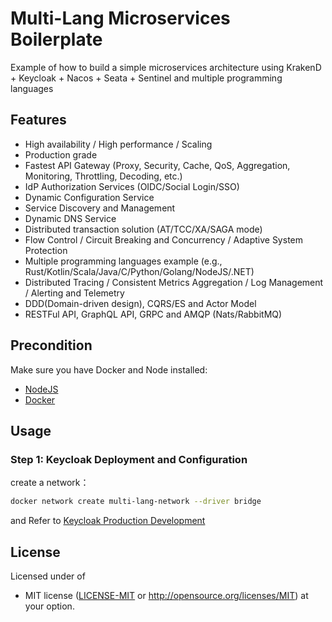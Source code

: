 # Multi-Lang Microservices Boilerplate
Example of how to build a simple microservices architecture using KrakenD + Keycloak + Nacos + Seata + Sentinel and multiple programming languages

## Features
- High availability / High performance / Scaling
- Production grade
- Fastest API Gateway (Proxy, Security, Cache, QoS, Aggregation, Monitoring, Throttling, Decoding, etc.)
- IdP Authorization Services (OIDC/Social Login/SSO)
- Dynamic Configuration Service
- Service Discovery and Management
- Dynamic DNS Service
- Distributed transaction solution (AT/TCC/XA/SAGA mode)
- Flow Control / Circuit Breaking and Concurrency / Adaptive System Protection
- Multiple programming languages example (e.g., Rust/Kotlin/Scala/Java/C/Python/Golang/NodeJS/.NET)
- Distributed Tracing / Consistent Metrics Aggregation / Log Management / Alerting and Telemetry
- DDD(Domain-driven design), CQRS/ES and Actor Model
- RESTFul API, GraphQL API, GRPC and AMQP (Nats/RabbitMQ)

## Precondition
Make sure you have Docker and Node installed:  
- [NodeJS](https://nodejs.org/) 
- [Docker](https://www.docker.com)

## Usage

### Step 1: Keycloak Deployment and Configuration
create a network：
```bash
docker network create multi-lang-network --driver bridge
```
and Refer to [Keycloak Production Development](keycloak/README.md)

## License

Licensed under of

- MIT license ([LICENSE-MIT](./LICENSE-MIT) or http://opensource.org/licenses/MIT)
  at your option.
